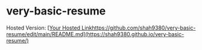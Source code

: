 # very-basic-resume
Hosted Version: [[Your Hosted Link](https://github.com/shah9380/very-basic-resume/edit/main/README.md)https://github.com/shah9380/very-basic-resume/edit/main/README.md](https://shah9380.github.io/very-basic-resume/)

